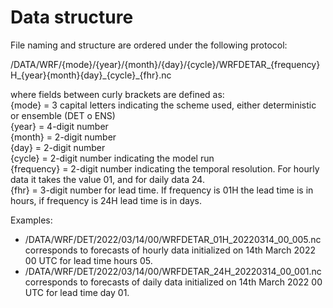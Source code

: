 # Data structure

File naming and structure are ordered under the following protocol:

/DATA/WRF/{mode}/{year}/{month}/{day}/{cycle}/WRFDETAR_{frequency}H_{year}{month}{day}\_{cycle}_{fhr}.nc

where fields between curly brackets are defined as: <br />
{mode} = 3 capital letters indicating the scheme used, either deterministic or ensemble (DET o ENS) <br />
{year} = 4-digit number <br />
{month} = 2-digit number <br />
{day} = 2-digit number <br />
{cycle} = 2-digit number indicating the model run <br />
{frequency} = 2-digit number indicating the temporal resolution. For hourly data it takes the value 01, and for daily data 24. <br />
{fhr} = 3-digit number for lead time. If frequency is 01H the lead time is in hours, if frequency is 24H lead time is in days. 

Examples:
* /DATA/WRF/DET/2022/03/14/00/WRFDETAR_01H_20220314_00_005.nc corresponds to forecasts of hourly data initialized on 14th March 2022 00 UTC for lead time hours 05. 
* /DATA/WRF/DET/2022/03/14/00/WRFDETAR_24H_20220314_00_001.nc corresponds to forecasts of daily data initialized on 14th March 2022 00 UTC for lead time day 01. 

